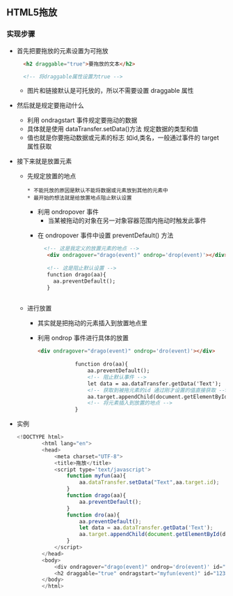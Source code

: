 ## HTML5拖放

### 实现步骤

+ 首先把要拖放的元素设置为可拖放

  ```html
    <h2 draggable="true">要拖放的文本</h2>
  
    <!-- 将draggable属性设置为true -->
  ```

  + 图片和链接默认是可托放的，所以不需要设置 draggable 属性

+ 然后就是规定要拖动什么

  + 利用 ondragstart 事件规定要拖动的数据

  * 具体就是使用 dataTransfer.setData()方法 规定数据的类型和值
  * 值也就是你要拖动数据或元素的标志 如id,类名，一般通过事件的 target 属性获取

+ 接下来就是放置元素

  - 先规定放置的地点

    	* 不能托放的原因是默认不能将数据或元素放到其他的元素中
    	* 最开始的想法就是给放置地点阻止默认设置

    - 利用 ondropover 事件
      - 当某被拖动的对象在另一对象容器范围内拖动时触发此事件

    * 在 ondropover 事件中设置  preventDefault()  方法

       ```html
         <!-- 这是我定义的放置元素的地点 -->
          <div ondragover="drago(event)" ondrop='drop(event)'></div>
        
          <!-- 这是阻止默认设置 -->
          function drago(aa){
          	aa.preventDefault();
          }
        
         ```

  - 进行放置

    * 其实就是把拖动的元素插入到放置地点里

    * 利用 ondrop 事件进行具体的放置

      ```html
      <div ondragover="drago(event)" ondrop='dro(event)'></div>
          
                  function dro(aa){
                      aa.preventDefault();
                      <!-- 阻止默认事件 -->
                      let data = aa.dataTransfer.getData('Text');
                      <!-- 获取到被拖元素的id 通过刚才设置的值直接获取 -->
                      aa.target.appendChild(document.getElementById(data))
                      <!-- 将元素插入到放置的地点 -->
                  }
      ```

      

 + 实例

   ```javascript
   <!DOCTYPE html>
           <html lang="en">
           <head>
               <meta charset="UTF-8">
               <title>拖放</title>
               <script type='text/javascript'>
                   function myfun(aa){
                       aa.dataTransfer.setData("Text",aa.target.id);
                   }
                   function drago(aa){
                       aa.preventDefault();
                   }
                   function dro(aa){
                       aa.preventDefault();
                       let data = aa.dataTransfer.getData('Text');
                       aa.target.appendChild(document.getElementById(data))
                   }
               </script>
           </head>
           <body>
               <div ondragover="drago(event)" ondrop='dro(event)' id="345" style="width: 200px;height: 200px;border: 1px solid #000;"></div>
               <h2 draggable="true" ondragstart="myfun(event)" id="123">nmcjsdkfdksbfsklbjs</h2>
           </body>
           </html>
   ```

   